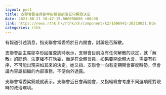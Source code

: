 ```yaml
---
layout: post
title: 支聯會副主席鄒幸彤稱目前沒任何解散決定
date: 2021-08-21 10:47:15.000000000 +08:00
link: https://news.rthk.hk/rthk/ch/component/k2/1606942-20210821.htm
categories: rthk
---
```


有報道引述消息，指支聯會常委將於日內開會，討論是否解散。

支聯會副主席鄒幸彤回覆查詢時表示，支聯會目前沒有任何解散的決定，就「解散」的問題，決定權不在執委，而是在全體會員，如果要開全體大會，需要有程序，不可能出現突如其來的決定。她又指，支聯會一向有定期開會審度時勢，但會議內容屬組織的內部事務，不便向外透露。

支聯會常委梁錦威就表示，支聯會近日會再開會，又指組織會考慮不同選項應對現時的政治環境。
